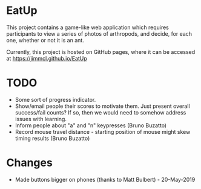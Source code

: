 # EatUp

This project contains a game-like web application which requires
participants to view a series of photos of arthropods, and decide, for
each one, whether or not it is an ant.

Currently, this project is hosted on GitHub pages, where it can be accessed at
https://jimmcl.github.io/EatUp

# TODO
- Some sort of progress indicator.
- Show/email people their scores to motivate them. Just present overall success/fail counts? If so, then we would need to somehow address issues with learning.
- Inform people about "a" and "n" keypresses (Bruno Buzatto)
- Record mouse travel distance - starting position of mouse might skew timing results (Bruno Buzatto)

# Changes
- Made buttons bigger on phones (thanks to Matt Bulbert) - 20-May-2019
